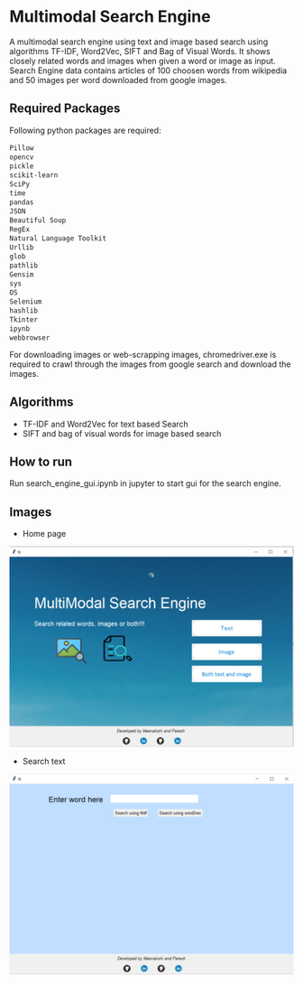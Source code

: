 # Multimodal Search Engine

A multimodal search engine using text and image based search using algorithms TF-IDF, Word2Vec, SIFT and Bag of Visual Words. It shows closely related words and images when given a word or image as input. Search Engine data contains articles of 100 choosen words from wikipedia and 50 images per word downloaded from google images.  

## Required Packages

Following python packages are required:

```
Pillow
opencv
pickle
scikit-learn
SciPy
time
pandas
JSON
Beautiful Soup
RegEx
Natural Language Toolkit
Urllib
glob
pathlib 
Gensim
sys
OS
Selenium
hashlib
Tkinter
ipynb
webbrowser
```

For downloading images or web-scrapping images, chromedriver.exe is required to crawl through the images from google search and download the images.

## Algorithms 

* TF-IDF and Word2Vec for text based Search
* SIFT and bag of visual words for image based search

## How to run

Run search_engine_gui.ipynb in jupyter to start gui for the search engine.

## Images

* Home page

![GitHub Logo](/home_page.JPG)

* Search text

![GitHub Logo](/searcht.JPG)
